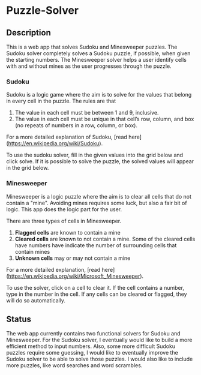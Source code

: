 # Puzzle-Solver

## Description
This is a web app that solves Sudoku and Minesweeper puzzles. The Sudoku solver completely solves a Sudoku puzzle, if possible, when given the starting numbers. The Minesweeper solver helps a user identify cells with and without mines as the user progresses through the puzzle. 

### Sudoku

Sudoku is a logic game where the aim is to solve for the values that belong in every cell in the puzzle. The rules are that

1. The value in each cell must be between 1 and 9, inclusive.
2. The value in each cell must be unique in that cell’s row, column, and box (no repeats of numbers in a row, column, or box).

For a more detailed explanation of Sudoku, [read here] (https://en.wikipedia.org/wiki/Sudoku).

To use the sudoku solver, fill in the given values into the grid below and click solve. If it is possible to solve the puzzle, the solved values will appear in the grid below.

### Minesweeper
Minesweeper is a logic puzzle where the aim is to clear all cells that do not contain a "mine". Avoiding mines requires some luck, but also a fair bit of logic. This app does the logic part for the user.

There are three types of cells in Minesweeper.

1. **Flagged cells** are known to contain a mine
2. **Cleared cells** are known to not contain a mine. Some of the cleared cells have numbers have indicate the number of surrounding cells that contain mines
3. **Unknown cells** may or may not contain a mine

For a more detailed explanation, [read here] (https://en.wikipedia.org/wiki/Microsoft_Minesweeper).

To use the solver, click on a cell to clear it. If the cell contains a number, type in the number in the cell. If any cells can be cleared or flagged, they will do so automatically.

## Status

The web app currently contains two functional solvers for Sudoku and Minesweeper. For the Sudoku solver, I eventually would like to build a more efficient method to input numbers. Also, some more difficult Sudoku puzzles require some guessing, I would like to eventually improve the Sudoku solver to be able to solve those puzzles. I would also like to include more puzzles, like word searches and word scrambles.

